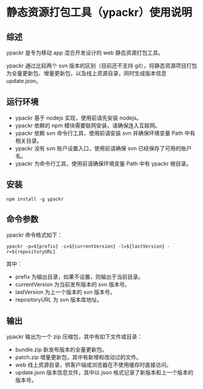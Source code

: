 # 静态资源打包工具（ypackr）使用说明

## 综述

ypackr 是专为移动 app 混合开发设计的 web 静态资源打包工具。

ypackr 通过比较两个 svn 版本的区别（目前还不支持 git），将静态资源项目打包为全量更新包、增量更新包，以及线上资源目录，同时生成版本信息 update.json。

## 运行环境

* ypackr 基于 nodejs 实现，使用前请先安装 nodejs。
* ypackr 依赖的 npm 模块需要联网安装，请确保连入互联网。
* ypackr 依赖 svn 命令行工具，使用前请安装 svn 并确保环境变量 Path 中有相关目录。
* ypackr 没有 svn 账户设置入口，使用前请确保 svn 已经保存了可用的账户名。
* ypackr 为命令行工具，使用前请确保环境变量 Path 中有 ypackr 根目录。

## 安装

```
npm install -g ypackr
```

## 命令参数

ypackr 命令格式如下：

```
ypackr -p=${prefix} -c=${currentVersion} -l=${lastVersion} -r=${repositoryURL}
```

其中：

* prefix 为输出目录，如果不设置，则输出于当前目录。
* currentVersion 为当前发布版本的 svn 版本号。
* lastVersion 为上一个版本的 svn 版本号。
* repositoryURL 为 svn 版本库地址。

## 输出

ypackr 输出为一个 zip 压缩包，其中有如下文件或目录：

* bundle.zip 新发布版本的全量更新包。
* patch.zip 增量更新包，其中有新增和改动过的文件。
* web 线上资源目录，供客户端或浏览器在不使用缓存时直接访问。
* update.json 版本信息文件，其中以 json 格式记录了新版本和上一个版本的版本号。
